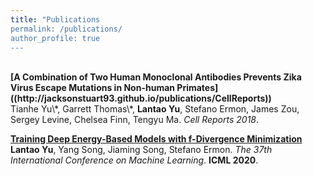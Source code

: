 ```yaml
---
title: "Publications
permalink: /publications/
author_profile: true
---
```

<br>
<b>[A Combination of Two Human Monoclonal Antibodies Prevents Zika Virus Escape Mutations in Non-human Primates]((http://jacksonstuart93.github.io/publications/CellReports))</b> <br> 
Tianhe Yu\*, Garrett Thomas\*, <b>Lantao Yu</b>, Stefano Ermon, James Zou, Sergey Levine, Chelsea Finn, Tengyu Ma.
<i>Cell Reports 2018</i>.

<b>[Training Deep Energy-Based Models with f-Divergence Minimization](http://lantaoyu.com/publications/fEBM)</b> <br> 
<b>Lantao Yu</b>, Yang Song, Jiaming Song, Stefano Ermon.
<i>The 37th International Conference on Machine Learning</i>. <b>ICML 2020</b>.

